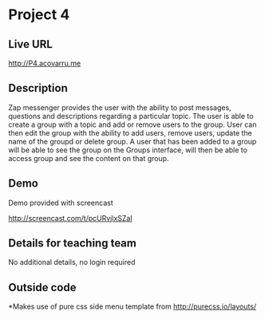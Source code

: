 # Project 4

## Live URL
<http://P4.acovarru.me>

## Description
Zap messenger provides the user with the ability to post messages, questions and descriptions regarding a particular topic.
The user is able to create a group with a topic and add or remove users to the group.
User can then edit the group with the ability to add users, remove users, update the name of the groupd or delete group.
A user that has been added to a group will be able to see the group on the Groups interface, will then be able to access group and see the content on that group.

## Demo
Demo provided with screencast

http://screencast.com/t/pcURvjlxSZaI

## Details for teaching team
No additional details, no login required



## Outside code
*Makes use of pure css side menu template from http://purecss.io/layouts/ 



